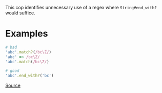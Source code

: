 
This cop identifies unnecessary use of a regex where `String#end_with?`
would suffice.

# Examples

```ruby
# bad
'abc'.match?(/bc\Z/)
'abc' =~ /bc\Z/
'abc'.match(/bc\Z/)

# good
'abc'.end_with?('bc')
```

[Source](http://www.rubydoc.info/gems/rubocop/RuboCop/Cop/Performance/EndWith)